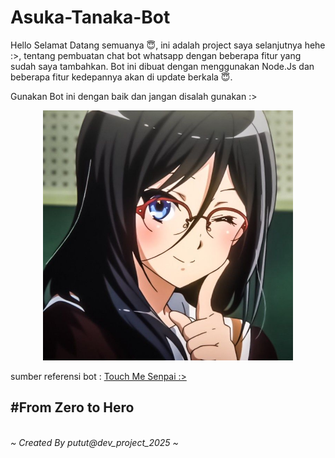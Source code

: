 # Asuka-Tanaka-Bot

Hello Selamat Datang semuanya 😇, ini adalah project saya selanjutnya hehe :>, tentang pembuatan chat bot whatsapp dengan beberapa fitur yang sudah saya tambahkan. Bot ini
dibuat dengan menggunakan Node.Js dan beberapa fitur kedepannya akan di update berkala 😇.

Gunakan Bot ini dengan baik dan jangan disalah gunakan :>

<p align="center"><img src = "https://github.com/pututdev/Asuka-Tanaka-Bot/blob/main/AsukaTanaka.jpg" width = "400" height="400"> </p>


sumber referensi bot : <a href="https://github.com/Rifza123/Experimental-Bell">Touch Me Senpai :></a>


<h2>#From Zero to Hero</h2>
<br>
<i>~ Created By putut@dev_project_2025 ~</i>
